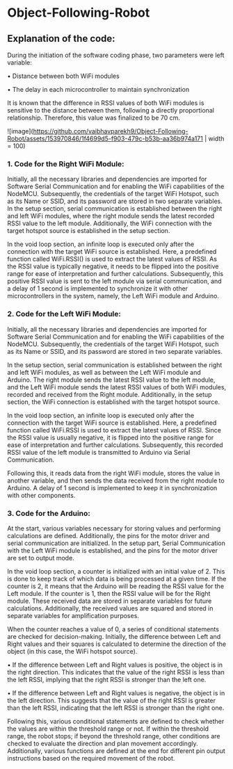 # Object-Following-Robot

## Explanation of the code:

During the initiation of the software coding phase, two parameters were left variable:

• Distance between both WiFi modules

• The delay in each microcontroller to maintain synchronization

It is known that the difference in RSSI values of both WiFi modules is sensitive to the distance between them, following a directly proportional relationship. Therefore, this value was finalized to be 70 cm.

![image](https://github.com/vaibhavparekh9/Object-Following-Robot/assets/153970846/1f4699d5-f903-479c-b53b-aa36b974a171 | width = 100)

### 1. Code for the Right WiFi Module:

Initially, all the necessary libraries and dependencies are imported for Software Serial Communication and for enabling the WiFi capabilities of the NodeMCU. Subsequently, the credentials of the target WiFi Hotspot, such as its Name or SSID, and its password are stored in two separate variables. In the setup section, serial communication is established between the right and left WiFi modules, where the right module sends the latest recorded RSSI value to the left module. Additionally, the WiFi connection with the target hotspot source is established in the setup section.

In the void loop section, an infinite loop is executed only after the connection with the target WiFi source is established. Here, a predefined function called WiFi.RSSI() is used to extract the latest values of RSSI. As the RSSI value is typically negative, it needs to be flipped into the positive range for ease of interpretation and further calculations. Subsequently, this positive RSSI value is sent to the left module via serial communication, and a delay of 1 second is implemented to synchronize it with other microcontrollers in the system, namely, the Left WiFi module and Arduino.

### 2. Code for the Left WiFi Module:

Initially, all the necessary libraries and dependencies are imported for Software Serial Communication and for enabling the WiFi capabilities of the NodeMCU. Subsequently, the credentials of the target WiFi Hotspot, such as its Name or SSID, and its password are stored in two separate variables.

In the setup section, serial communication is established between the right and left WiFi modules, as well as between the Left WiFi module and Arduino. The right module sends the latest RSSI value to the left module, and the Left WiFi module sends the latest RSSI values of both WiFi modules, recorded and received from the Right module. Additionally, in the setup section, the WiFi connection is established with the target hotspot source.

In the void loop section, an infinite loop is executed only after the connection with the target WiFi source is established. Here, a predefined function called WiFi.RSSI is used to extract the latest values of RSSI. Since the RSSI value is usually negative, it is flipped into the positive range for ease of interpretation and further calculations. Subsequently, this recorded RSSI value of the left module is transmitted to Arduino via Serial Communication.

Following this, it reads data from the right WiFi module, stores the value in another variable, and then sends the data received from the right module to Arduino. A delay of 1 second is implemented to keep it in synchronization with other components.

### 3. Code for the Arduino:

At the start, various variables necessary for storing values and performing calculations are defined. Additionally, the pins for the motor driver and serial communication are initialized. In the setup part, Serial Communication with the Left WiFi module is established, and the pins for the motor driver are set to output mode.

In the void loop section, a counter is initialized with an initial value of 2. This is done to keep track of which data is being processed at a given time. If the counter is 2, it means that the Arduino will be reading the RSSI value for the Left module. If the counter is 1, then the RSSI value will be for the Right module. These received data are stored in separate variables for future calculations. Additionally, the received values are squared and stored in separate variables for amplification purposes.

When the counter reaches a value of 0, a series of conditional statements are checked for decision-making. Initially, the difference between Left and Right values and their squares is calculated to determine the direction of the object (in this case, the WiFi hotspot source).

• If the difference between Left and Right values is positive, the object is in the right direction. This indicates that the value of the right RSSI is less than the left RSSI, implying that the right RSSI is stronger than the left one.

• If the difference between Left and Right values is negative, the object is in the left direction. This suggests that the value of the right RSSI is greater than the left RSSI, indicating that the left RSSI is stronger than the right one.

Following this, various conditional statements are defined to check whether the values are within the threshold range or not. If within the threshold range, the robot stops; if beyond the threshold range, other conditions are checked to evaluate the direction and plan movement accordingly. Additionally, various functions are defined at the end for different pin output instructions based on the required movement of the robot.

